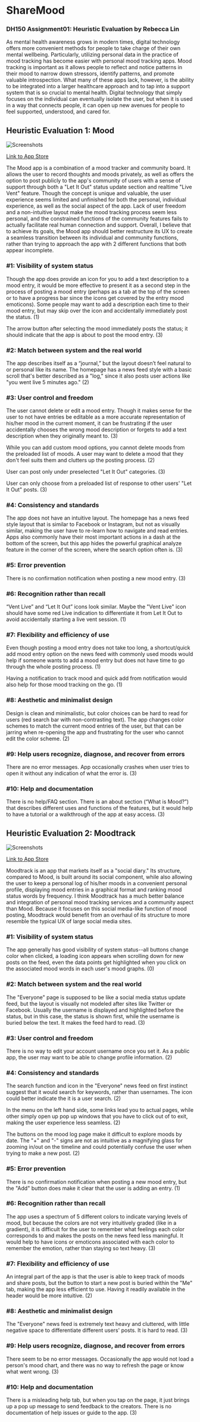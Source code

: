 # ShareMood
### DH150 Assignment01: Heuristic Evaluation by Rebecca Lin

As mental health awareness grows in modern times, digital technology offers more convenient methods for people to take charge of their own mental wellbeing. Particularly, utilizing personal data in the practice of mood tracking has become easier with personal mood tracking apps. Mood tracking is important as it allows people to reflect and notice patterns in their mood to narrow down stressors, identify patterns, and promote valuable introspection. What many of these apps lack, however, is the ability to be integrated into a larger healthcare approach and to tap into a support system that is so crucial to mental health. Digital technology that simply focuses on the individual can eventually isolate the user, but when it is used in a way that connects people, it can open up new avenues for people to feel supported, understood, and cared for. 

## Heuristic Evaluation 1: Mood

![Screenshots](https://i.ibb.co/zJvKv5M/2-A93-DD90-5-C4-B-45-E8-A7-B5-A51591-FB1-CD9.jpg) 

[Link to App Store](https://apps.apple.com/us/app/mood-journal-anxiety-chat/id1241839696)

The Mood app is a combination of a mood tracker and community board. It allows the user to record thoughts and moods privately, as well as offers the option to post publicly to the app's community of users with a sense of support through both a "Let It Out" status update section and realtime "Live Vent" feature. Though the concept is unique and valuable, the user experience seems limited and unfinished for both the personal, individual experience, as well as the social aspect of the app. Lack of user freedom and a non-intuitive layout make the mood tracking process seem less personal, and the constrained functions of the community features fails to actually facilitate real human connection and support. Overall, I believe that to achieve its goals, the Mood app should better restructure its UX to create a seamless transition between its individual and community functions, rather than trying to approach the app with 2 different functions that both appear incomplete.  

### #1: Visibility of system status
Though the app does provide an icon for you to add a text description to a mood entry, it would be more effective to present it as a second step in the process of posting a mood entry (perhaps as a tab at the top of the screen or to have a progress bar since the icons get covered by the entry mood emoticons). Some people may want to add a description each time to their mood entry, but may skip over the icon and accidentally immediately post the status. (1)

The arrow button after selecting the mood immediately posts the status; it should indicate that the app is about to post the mood entry. (3)

### #2: Match between system and the real world
The app describes itself as a “journal,” but the layout doesn’t feel natural to or personal like its name. The homepage has a news feed style with a basic scroll that's better described as a "log," since it also posts user actions like "you went live 5 minutes ago."  (2)

### #3: User control and freedom
The user cannot delete or edit a mood entry. Though it makes sense for the user to not have entries be editable as a more accurate representation of his/her mood in the current moment, it can be frustrating if the user accidentally chooses the wrong mood description or forgets to add a text description when they originally meant to. (3)

While you can add custom mood options, you cannot delete moods from the preloaded list of moods. A user may want to delete a mood that they don't feel suits them and clutters up the posting process. (2) 

User can post only under preselected "Let It Out" categories. (3)

User can only choose from a preloaded list of response to other users' "Let It Out" posts. (3)

### #4: Consistency and standards
The app does not have an intuitive layout. The homepage has a news feed style layout that is similar to Facebook or Instagram, but not as visually similar, making the user have to re-learn how to navigate and read entries. Apps also commonly have their most important actions in a dash at the bottom of the screen, but this app hides the powerful graphical analyze feature in the corner of the screen, where the search option often is. (3)

### #5: Error prevention
There is no confirmation notification when posting a new mood entry. (3)

### #6: Recognition rather than recall
“Vent Live” and “Let It Out” icons look similar. Maybe the "Vent Live" icon should have some red Live indication to differentiate it from Let It Out to avoid accidentally starting a live vent session. (1)

### #7: Flexibility and efficiency of use
Even though posting a mood entry does not take too long, a shortcut/quick add mood entry option on the news feed with commonly used moods would help if someone wants to add a mood entry but does not have time to go through the whole posting process. (1) 

Having a notification to track mood and quick add from notification would also help for those mood tracking on the go. (1)

### #8: Aesthetic and minimalist design
Design is clean and minimalistic, but color choices can be hard to read for users (red search bar with non-contrasting text). The app changes color schemes to match the current mood entries of the user, but that can be jarring when re-opening the app and frustrating for the user who cannot edit the color scheme. (2)

### #9: Help users recognize, diagnose, and recover from errors
There are no error messages. App occasionally crashes when user tries to open it without any indication of what the error is. (3)

### #10: Help and documentation
There is no help/FAQ section. There is an about section (“What is Mood?”) that describes different uses and functions of the features, but it would help to have a tutorial or a walkthrough of the app at easy access. (3)

## Heuristic Evaluation 2: Moodtrack

![Screenshots](https://i.ibb.co/n1B1R1y/DD1-B5-D01-0-E7-E-4-DA3-9-CFA-9-C1-D90-CA6-D65.jpg) 

[Link to App Store](https://apps.apple.com/us/app/moodtrack-social-diary/id549251057)

Moodtrack is an app that markets itself as a "social diary." Its structure, compared to Mood, is built around its social component, while also allowing the user to keep a personal log of his/her moods in a convenient personal profile, displaying mood entries in a graphical format and ranking mood status words by frequency. I think Moodtrack has a much better balance and integration of personal mood tracking services and a community aspect than Mood. Because it focuses on this social media-like function of mood posting, Moodtrack would benefit from an overhaul of its structure to more resemble the typical UX of large social media sites.

### #1: Visibility of system status
The app generally has good visibility of system status--all buttons change color when clicked, a loading icon appears when scrolling down for new posts on the feed, even the data points get highlighted when you click on the associated mood words in each user's mood graphs. (0)

### #2: Match between system and the real world
The "Everyone" page is supposed to be like a social media status update feed, but the layout is visually not modeled after sites like Twitter or Facebook. Usually the username is displayed and highlighted before the status, but in this case, the status is shown first, while the username is buried below the text. It makes the feed hard to read. (3)

### #3: User control and freedom
There is no way to edit your account username once you set it. As a public app, the user may want to be able to change profile information. (2)

### #4: Consistency and standards
The search function and icon in the "Everyone" news feed on first instinct suggest that it would search for keywords, rather than usernames. The icon could better indicate the it is a user search. (2)

In the menu on the left hand side, some links lead you to actual pages, while other simply open up pop up windows that you have to click out of to exit, making the user experience less seamless. (2)

The buttons on the mood log page make it difficult to explore moods by date. The "+" and "-" signs are not as intuitive as a magnifying glass for zooming in/out on the timeline and could potentially confuse the user when trying to make a new post. (2)

### #5: Error prevention
There is no confirmation notification when posting a new mood entry, but the "Add" button does make it clear that the user is adding an entry. (1)

### #6: Recognition rather than recall
The app uses a spectrum of 5 different colors to indicate varying levels of mood, but because the colors are not very intuitively graded (like in a gradient), it is difficult for the user to remember what feelings each color corresponds to and makes the posts on the news feed less maningful. It would help to have icons or emoticons associated with each color to remember the emotion, rather than staying so text heavy. (3)

### #7: Flexibility and efficiency of use
An integral part of the app is that the user is able to keep track of moods and share posts, but the button to start a new post is buried within the "Me" tab, making the app less efficient to use. Having it readily available in the header would be more intuitive. (2)

### #8: Aesthetic and minimalist design
The "Everyone" news feed is extremely text heavy and cluttered, with little negative space to differentiate different users' posts. It is hard to read. (3)

### #9: Help users recognize, diagnose, and recover from errors
There seem to be no error messages. Occasionally the app would not load a person's mood chart, and there was no way to refresh the page or know what went wrong. (3) 

### #10: Help and documentation
There is a misleading help tab, but when you tap on the page, it just brings up a pop up message to send feedback to the creators. There is no documentation of help issues or guide to the app. (3)
